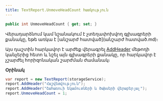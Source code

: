 ```yaml
---
title: TextReport.UnmoveHeadCount հատկություն
---
```


```c#
public int UnmoveHeadCount { get; set; }
```

Վերադարձնում կամ նշանակում է չտեղափոխվող գլխագրերի քանակը, եթե առկա է [անշարժ հատված](անշարժ հատված.md)։

Այս դաշտին հարկավոր է արժեք վերագրել [AddHeader](AddHeader.md) մեթոդի կանչերից հետո և նշել այն գլխագրերի քանակը, որ հարկավոր է չշարժել հորիզոնական շարժման ժամանակ։

**Օրինակ**

```c#
var report = new TextReport(storageService);
report.AddHeader("Հաշվետվություն");
report.AddHeader("Շահառուի եկամուտների և ծախսերի վերաբերյալ");
report.UnmoveHeadCount = 1;
```
